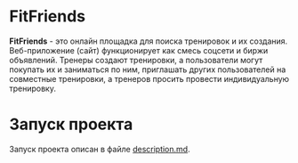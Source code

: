 # FitFriends

**FitFriends** - это онлайн площадка для поиска тренировок и их создания.
Веб-приложение (сайт) функционирует как смесь соцсети и биржи объявлений.
Тренеры создают тренировки, а пользователи могут покупать их и заниматься по ним, 
приглашать других пользователей на совместные тренировки, а тренеров просить провести 
индивидуальную тренировку.

# Запуск проекта

Запуск проекта описан в файле [description.md](description.md).
